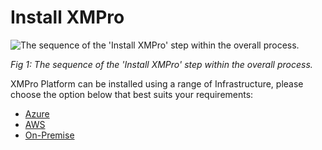 # Install XMPro

![The sequence of the 'Install XMPro' step within the overall process.](../images/Installation_Install_XMPro.png)

*Fig 1: The sequence of the 'Install XMPro' step within the overall process.*

XMPro Platform can be installed using a range of Infrastructure, please choose the option below that best suits your requirements:

* [Azure](azure.md)
* [AWS](aws.md)
* [On-Premise](on-premise.md)


